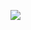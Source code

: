![](https://github-readme-stats.vercel.app/api/wakatime?username={user}&api_domain=wakapi.st.org.nz&bg_color=2D3748&title_color=2F855A&icon_color=2F855A&text_color=ffffff&custom_title=Wakapi%20Week%20Stats&layout=compact)
